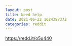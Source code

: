 ```yaml
--- 
layout: post 
title: Need help 
date: 2021-06-22 1624387372 
categories: reddit 
--- 
```

https://redd.it/o5u440
